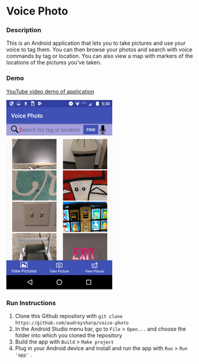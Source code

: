 # Voice Photo

### Description
This is an Android application that lets you to take pictures and use your voice to tag them. You can then browse your photos and search with voice commands by tag or location. You can also view a map with markers of the locations of the pictures you've taken.

### Demo
[YouTube video demo of application](https://youtu.be/3m6f2JBsFj0)

![screenshot](screenshot1.png)

### Run Instructions
1. Clone this Github repository with `git clone https://github.com/audreysharp/voice-photo`
2. In the Android Studio menu bar, go to `File` > `Open...` and choose the folder into which you cloned the repository
3. Build the app with `Build` > `Make project`
4. Plug in your Android device and install and run the app with `Run` > `Run 'app'` . 